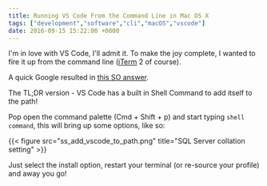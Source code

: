 ```yaml
---
title: Running VS Code From the Command Line in Mac OS X
tags: ["development","software","cli","macOS","vscode"]
date: 2016-09-15 15:22:00 +0800
---
```


I'm in love with VS Code, I'll admit it. To make the joy complete, I wanted to fire it up from the command line ([iTerm](https://www.iterm2.com) 2 of course).

A quick Google resulted in [this SO answer](http://stackoverflow.com/questions/29971053/how-to-open-visual-studio-code-from-the-command-line-on-osx).

The TL;DR version - VS Code has a built in Shell Command to add itself to the path!

Pop open the command palette (Cmd + Shift + p) and start typing `shell command`, this will bring up some options, like so:

{{< figure src="ss_add_vscode_to_path.png" title="SQL Server collation setting" >}}

Just select the install option, restart your terminal (or re-source your profile) and away you go!
